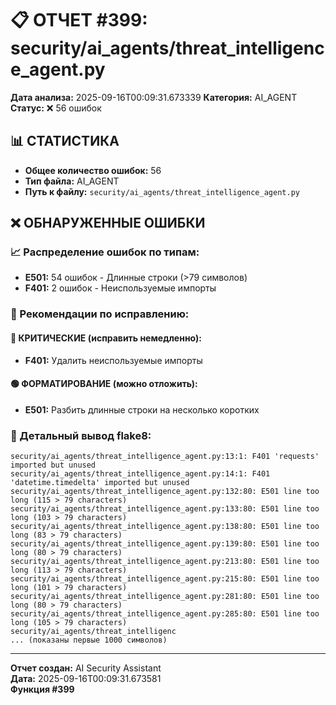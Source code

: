 # 📋 ОТЧЕТ #399: security/ai_agents/threat_intelligence_agent.py

**Дата анализа:** 2025-09-16T00:09:31.673339
**Категория:** AI_AGENT
**Статус:** ❌ 56 ошибок

## 📊 СТАТИСТИКА

- **Общее количество ошибок:** 56
- **Тип файла:** AI_AGENT
- **Путь к файлу:** `security/ai_agents/threat_intelligence_agent.py`

## ❌ ОБНАРУЖЕННЫЕ ОШИБКИ

### 📈 Распределение ошибок по типам:

- **E501:** 54 ошибок - Длинные строки (>79 символов)
- **F401:** 2 ошибок - Неиспользуемые импорты

### 🎯 Рекомендации по исправлению:

#### 🔴 КРИТИЧЕСКИЕ (исправить немедленно):
- **F401:** Удалить неиспользуемые импорты

#### 🟢 ФОРМАТИРОВАНИЕ (можно отложить):
- **E501:** Разбить длинные строки на несколько коротких

### 📝 Детальный вывод flake8:

```
security/ai_agents/threat_intelligence_agent.py:13:1: F401 'requests' imported but unused
security/ai_agents/threat_intelligence_agent.py:14:1: F401 'datetime.timedelta' imported but unused
security/ai_agents/threat_intelligence_agent.py:132:80: E501 line too long (115 > 79 characters)
security/ai_agents/threat_intelligence_agent.py:133:80: E501 line too long (103 > 79 characters)
security/ai_agents/threat_intelligence_agent.py:138:80: E501 line too long (83 > 79 characters)
security/ai_agents/threat_intelligence_agent.py:139:80: E501 line too long (80 > 79 characters)
security/ai_agents/threat_intelligence_agent.py:213:80: E501 line too long (113 > 79 characters)
security/ai_agents/threat_intelligence_agent.py:215:80: E501 line too long (101 > 79 characters)
security/ai_agents/threat_intelligence_agent.py:281:80: E501 line too long (80 > 79 characters)
security/ai_agents/threat_intelligence_agent.py:285:80: E501 line too long (105 > 79 characters)
security/ai_agents/threat_intelligenc
... (показаны первые 1000 символов)
```

---
**Отчет создан:** AI Security Assistant  
**Дата:** 2025-09-16T00:09:31.673581  
**Функция #399**
